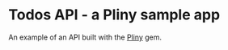 # Todos API - a Pliny sample app

An example of an API built with the [Pliny](https://github.com/interagent/pliny) gem.

